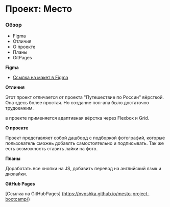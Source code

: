 # Проект: Место

### Обзор

* Figma
* Отличия
* О проекте
* Планы
* GitPages

**Figma**

* [Ссылка на макет в Figma](https://www.figma.com/file/2cn9N9jSkmxD84oJik7xL7/JavaScript.-Sprint-4?node-id=0%3A1)

**Отличия**

Этот проект отличается от проекта "Путешествие по России" вёрсткой. Она здесь более простая. Но создание поп-апа было достаточно трудоемким.

в проекте применяется адаптивная вёрстка через Flexbox и Grid.

**О проекте**

Проект представляет собой дашборд с подборкой фотографий, которые пользователь сможеь добавлть самостоятельно и подписывать. Так же есть возможность ставить лайки на фото.

**Планы**

Доработать все кнопки на JS, добавить перевод на английский язык и дизлайки.

**GitHub Pages**

[Ссылка на GitHubPages] (https://nvpshka.github.io/mesto-project-bootcamp/)